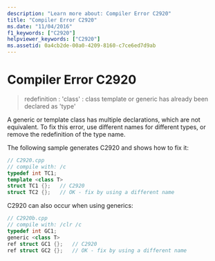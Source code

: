 ```yaml
---
description: "Learn more about: Compiler Error C2920"
title: "Compiler Error C2920"
ms.date: "11/04/2016"
f1_keywords: ["C2920"]
helpviewer_keywords: ["C2920"]
ms.assetid: 0a4cb2de-00a0-4209-8160-c7ce6ed7d9ab
---
```

# Compiler Error C2920

> redefinition : 'class' : class template or generic has already been declared as 'type'

A generic or template class has multiple declarations, which are not equivalent. To fix this error, use different names for different types, or remove the redefinition of the type name.

The following sample generates C2920 and shows how to fix it:

```cpp
// C2920.cpp
// compile with: /c
typedef int TC1;
template <class T>
struct TC1 {};   // C2920
struct TC2 {};   // OK - fix by using a different name
```

C2920 can also occur when using generics:

```cpp
// C2920b.cpp
// compile with: /clr /c
typedef int GC1;
generic <class T>
ref struct GC1 {};   // C2920
ref struct GC2 {};   // OK - fix by using a different name
```
